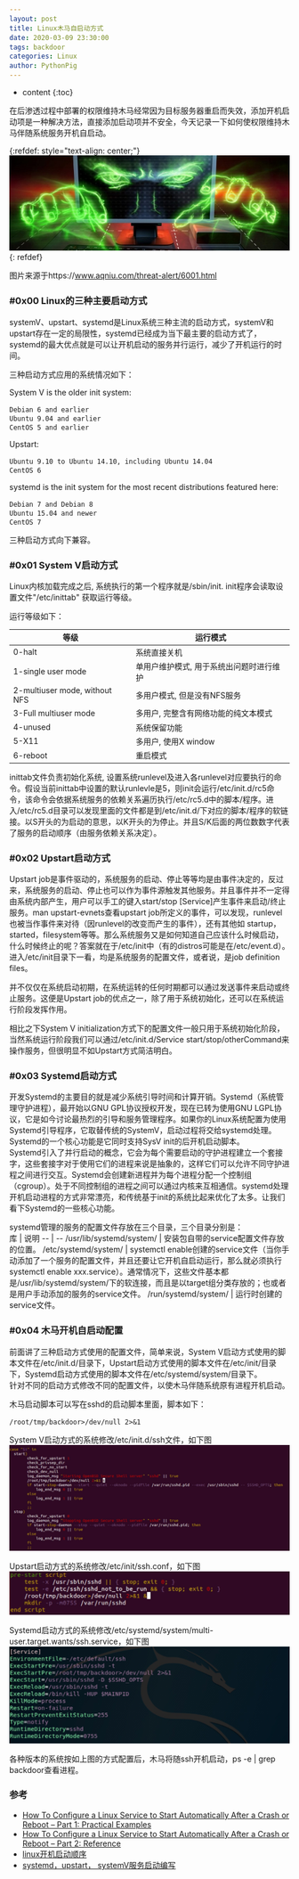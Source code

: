 ```yaml
---
layout: post
title: Linux木马自启动方式
date: 2020-03-09 23:30:00
tags: backdoor
categories: Linux 
author: PythonPig
---
```

* content
{:toc}

在后渗透过程中部署的权限维持木马经常因为目标服务器重启而失效，添加开机启动项是一种解决方法，直接添加启动项并不安全，今天记录一下如何使权限维持木马伴随系统服务开机自启动。  


{:refdef: style="text-align: center;"}
![picture](https://github.com/PythonPig/PythonPig.github.io/blob/master/images/Linux木马自启动方式/picture.jpg?raw=true) 
{: refdef}




图片来源于https://www.aqniu.com/threat-alert/6001.html    

### \#0x00 Linux的三种主要启动方式
systemV、upstart、systemd是Linux系统三种主流的启动方式，systemV和upstart存在一定的局限性，systemd已经成为当下最主要的启动方式了，systemd的最大优点就是可以让开机启动的服务并行运行，减少了开机运行的时间。  

三种启动方式应用的系统情况如下：  

System V is the older init system:
```
Debian 6 and earlier
Ubuntu 9.04 and earlier
CentOS 5 and earlier
```
Upstart:
```
Ubuntu 9.10 to Ubuntu 14.10, including Ubuntu 14.04
CentOS 6
```
systemd is the init system for the most recent distributions featured here:
```
Debian 7 and Debian 8
Ubuntu 15.04 and newer
CentOS 7
```

三种启动方式向下兼容。  

### \#0x01 System V启动方式
Linux内核加载完成之后, 系统执行的第一个程序就是/sbin/init. init程序会读取设置文件"/etc/inittab" 获取运行等级。  

运行等级如下：  
 
|等级                           |运行模式                               |
|-------------------------------|-------------------------------        |
|0-halt                         | 系统直接关机                          |
|1-single user mode             | 单用户维护模式, 用于系统出问题时进行维护  |
|2-multiuser mode, without NFS  | 多用户模式, 但是没有NFS服务               |
|3-Full multiuser mode          | 多用户, 完整含有网络功能的纯文本模式      |
|4-unused                       | 系统保留功能                          |
|5-X11                          | 多用户, 使用X window                  |
|6-reboot                       | 重启模式                              |

inittab文件负责初始化系统, 设置系统runlevel及进入各runlevel对应要执行的命令。假设当前inittab中设置的默认runlevle是5，则init会运行/etc/init.d/rc5命令，该命令会依据系统服务的依赖关系遍历执行/etc/rc5.d中的脚本/程序。进入/etc/rc5.d目录可以发现里面的文件都是到/etc/init.d/下对应的脚本/程序的软链接。以S开头的为启动的意思，以K开头的为停止。并且S/K后面的两位数数字代表了服务的启动顺序（由服务依赖关系决定）。



### \#0x02 Upstart启动方式
Upstart job是事件驱动的，系统服务的启动、停止等等均是由事件决定的，反过来，系统服务的启动、停止也可以作为事件源触发其他服务。并且事件并不一定得由系统内部产生，用户可以手工的键入start/stop [Service]产生事件来启动/终止服务。man upstart-evnets查看upstart job所定义的事件，可以发现，runlevel也被当作事件来对待（因runlevel的改变而产生的事件），还有其他如 startup，started，filesystem等等。那么系统服务又是如何知道自己应该什么时候启动，什么时候终止的呢？答案就在于/etc/init中（有的distros可能是在/etc/event.d）。进入/etc/init目录下一看，均是系统服务的配置文件，或者说，是job definition files。  

并不仅仅在系统启动初期，在系统运转的任何时期都可以通过发送事件来启动或终止服务。这便是Upstart job的优点之一，除了用于系统初始化，还可以在系统运行阶段发挥作用。  

相比之下System V initialization方式下的配置文件一般只用于系统初始化阶段，当然系统运行阶段我们可以通过/etc/init.d/Service start/stop/otherCommand来操作服务，但很明显不如Upstart方式简洁明白。  


### \#0x03 Systemd启动方式
开发Systemd的主要目的就是减少系统引导时间和计算开销。Systemd（系统管理守护进程），最开始以GNU GPL协议授权开发，现在已转为使用GNU LGPL协议，它是如今讨论最热烈的引导和服务管理程序。如果你的Linux系统配置为使用Systemd引导程序，它取替传统的SystemV，启动过程将交给systemd处理。Systemd的一个核心功能是它同时支持SysV init的后开机启动脚本。  
Systemd引入了并行启动的概念，它会为每个需要启动的守护进程建立一个套接字，这些套接字对于使用它们的进程来说是抽象的，这样它们可以允许不同守护进程之间进行交互。Systemd会创建新进程并为每个进程分配一个控制组（cgroup）。处于不同控制组的进程之间可以通过内核来互相通信。systemd处理开机启动进程的方式非常漂亮，和传统基于init的系统比起来优化了太多。让我们看下Systemd的一些核心功能。  

systemd管理的服务的配置文件存放在三个目录，三个目录分别是：  
库 | 说明
-- | --
/usr/lib/systemd/system/ | 安装包自带的service配置文件存放的位置。
/etc/systemd/system/ | systemctl enable创建的service文件（当你手动添加了一个服务的配置文件，并且还要让它开机自启动运行，那么就必须执行systemctl enable xxx.service）。通常情况下，这些文件基本都是/usr/lib/systemd/system/下的软连接，而且是以target组分类存放的；也或者是用户手动添加的服务的service文件。
/run/systemd/system/ | 运行时创建的service文件。

### \#0x04 木马开机自启动配置
前面讲了三种启动方式使用的配置文件，简单来说，System V启动方式使用的脚本文件在/etc/init.d/目录下，Upstart启动方式使用的脚本文件在/etc/init/目录下，Systemd启动方式使用的脚本文件在/etc/systemd/system/目录下。  
针对不同的启动方式修改不同的配置文件，以使木马伴随系统原有进程开机启动。  

木马启动脚本可以写在sshd的启动脚本里面，脚本如下：
```
/root/tmp/backdoor>/dev/null 2>&1
```

System V启动方式的系统修改/etc/init.d/ssh文件，如下图
![systemV_auto_start](https://github.com/PythonPig/PythonPig.github.io/blob/master/images/Linux木马自启动方式/systemV_auto_start.jpg?raw=true)   

Upstart启动方式的系统修改/etc/init/ssh.conf，如下图
![Upstart_auto_start](https://github.com/PythonPig/PythonPig.github.io/blob/master/images/Linux木马自启动方式/upstart_auto_start.jpg?raw=true)   

Systemd启动方式的系统修改/etc/systemd/system/multi-user.target.wants/ssh.service，如下图
![Upstart_auto_start](https://github.com/PythonPig/PythonPig.github.io/blob/master/images/Linux木马自启动方式/systemd_auto_start.jpg?raw=true) 

各种版本的系统按如上图的方式配置后，木马将随ssh开机启动，ps -e | grep backdoor查看进程。  

### 参考
* [How To Configure a Linux Service to Start Automatically After a Crash or Reboot – Part 1: Practical Examples](https://www.digitalocean.com/community/tutorials/how-to-configure-a-linux-service-to-start-automatically-after-a-crash-or-reboot-part-1-practical-examples)
* [How To Configure a Linux Service to Start Automatically After a Crash or Reboot – Part 2: Reference](https://www.digitalocean.com/community/tutorials/how-to-configure-a-linux-service-to-start-automatically-after-a-crash-or-reboot-part-2-reference)  
* [linux开机启动顺序](https://blog.csdn.net/happyhorizion/article/details/88190093)
* [systemd，upstart， systemV服务启动编写](https://www.jianshu.com/p/d856428bc43f)  

